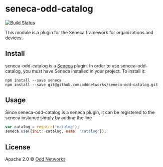 # seneca-odd-catalog

[![Build Status](https://travis-ci.org/oddnetworks/seneca-odd-catalog.svg?branch=master)](https://travis-ci.org/oddnetworks/seneca-odd-catalog)

This module is a plugin for the Seneca framework for organizations and devices.

## Install

seneca-odd-catalog is a [Seneca](http://senecajs.org/) plugin.  In order to use seneca-odd-catalog, you must have Seneca installed in your project.  To install it:

```
npm install --save seneca
npm install --save git@github.com:oddnetworks/seneca-odd-catalog.git
```

## Usage

Since seneca-odd-catalog is a seneca plugin, it can be registered to the seneca instance simply by adding the line

```js
var catalog = require('catalog');
seneca.use({init: catalog, name: 'catalog'});
```

## License

Apache 2.0 © [Odd Networks](http://oddnetworks.com)
